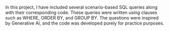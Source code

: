 In this project, I have included several scenario-based SQL queries along with their corresponding code. These queries were written using clauses such as WHERE, ORDER BY, and GROUP BY. The questions were inspired by Generative AI, and the code was developed purely for practice purposes.
